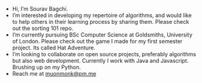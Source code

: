 -  Hi, I’m Sourav Bagchi. 
-  I’m interested in developing my repertoire of algorithms, and would like to help others in their learning process by sharing them. Please check out the sorting 101 repo.
-  I’m currently pursuing BSc Computer Science at Goldsmiths, University of London. Please check out the game I made for my first semester project. Its called Hat Adventure. 
-  I’m looking to collaborate on open source projects, preferably algorithms but also web development. Currently I work with Java and Javascript. Brushing up on my Python.
-  Reach me at muonmonk@pm.me

<!---
varous/varous is a ✨ special ✨ repository because its `README.md` (this file) appears on your GitHub profile.
You can click the Preview link to take a look at your changes.
--->
